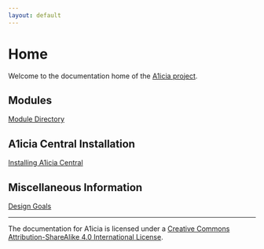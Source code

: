 ```yaml
---
layout: default
---
```


# Home

Welcome to the documentation home of the [A1icia project](https://github.com/markhull/A1icia).


## Modules

[Module Directory](modules.md)

## A1icia Central Installation

[Installing A1icia Central](centralinstallation.md)

## Miscellaneous Information

[Design Goals](designgoals.md)     

---

The documentation for A1icia is licensed under a [Creative Commons Attribution-ShareAlike 4.0 International License](http://creativecommons.org/licenses/by-sa/4.0/).
